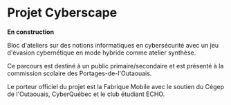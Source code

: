 # Projet Cyberscape

**En construction**

Bloc d'ateliers sur des notions informatiques en cybersécurité avec un jeu d'évasion cybernétique en mode hybride comme atelier synthèse.

Ce parcours est destiné à un public primaire/secondaire et est présenté à la commission scolaire des Portages-de-l'Outaouais.

Le porteur officiel du projet est la Fabrique Mobile avec le soutien du Cégep de l'Outaouais, CyberQuébec et le club étudiant ECHO.
